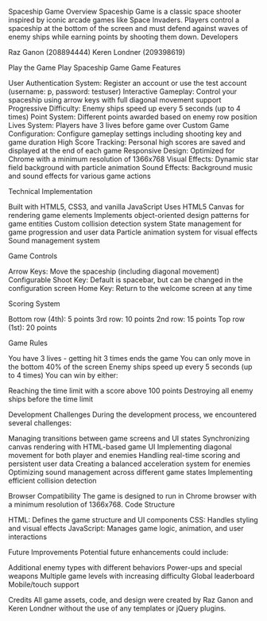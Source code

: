 Spaceship Game
Overview
Spaceship Game is a classic space shooter inspired by iconic arcade games like Space Invaders. Players control a spaceship at the bottom of the screen and must defend against waves of enemy ships while earning points by shooting them down.
Developers

Raz Ganon (208894444)
Keren Londner (209398619)

Play the Game
Play Spaceship Game
Game Features

User Authentication System: Register an account or use the test account (username: p, password: testuser)
Interactive Gameplay: Control your spaceship using arrow keys with full diagonal movement support
Progressive Difficulty: Enemy ships speed up every 5 seconds (up to 4 times)
Point System: Different points awarded based on enemy row position
Lives System: Players have 3 lives before game over
Custom Game Configuration: Configure gameplay settings including shooting key and game duration
High Score Tracking: Personal high scores are saved and displayed at the end of each game
Responsive Design: Optimized for Chrome with a minimum resolution of 1366x768
Visual Effects: Dynamic star field background with particle animation
Sound Effects: Background music and sound effects for various game actions

Technical Implementation

Built with HTML5, CSS3, and vanilla JavaScript
Uses HTML5 Canvas for rendering game elements
Implements object-oriented design patterns for game entities
Custom collision detection system
State management for game progression and user data
Particle animation system for visual effects
Sound management system

Game Controls

Arrow Keys: Move the spaceship (including diagonal movement)
Configurable Shoot Key: Default is spacebar, but can be changed in the configuration screen
Home Key: Return to the welcome screen at any time

Scoring System

Bottom row (4th): 5 points
3rd row: 10 points
2nd row: 15 points
Top row (1st): 20 points

Game Rules

You have 3 lives - getting hit 3 times ends the game
You can only move in the bottom 40% of the screen
Enemy ships speed up every 5 seconds (up to 4 times)
You can win by either:

Reaching the time limit with a score above 100 points
Destroying all enemy ships before the time limit



Development Challenges
During the development process, we encountered several challenges:

Managing transitions between game screens and UI states
Synchronizing canvas rendering with HTML-based game UI
Implementing diagonal movement for both player and enemies
Handling real-time scoring and persistent user data
Creating a balanced acceleration system for enemies
Optimizing sound management across different game states
Implementing efficient collision detection

Browser Compatibility
The game is designed to run in Chrome browser with a minimum resolution of 1366x768.
Code Structure

HTML: Defines the game structure and UI components
CSS: Handles styling and visual effects
JavaScript: Manages game logic, animation, and user interactions

Future Improvements
Potential future enhancements could include:

Additional enemy types with different behaviors
Power-ups and special weapons
Multiple game levels with increasing difficulty
Global leaderboard
Mobile/touch support

Credits
All game assets, code, and design were created by Raz Ganon and Keren Londner without the use of any templates or jQuery plugins.
